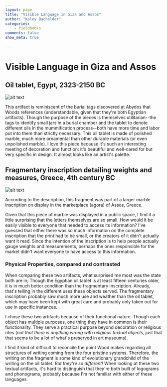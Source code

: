 ```yaml
---
layout: page  
title: "Visible Language in Giza and Assos"  
author: "Kaley Bachelder"  
categories:  
    - fieldbooks
comments: false  
show_meta: true
     
---
```

 
 # Visible Language in Giza and Assos
 
 ## Oil tablet, Egypt, 2323-2150 BC
 
 ![alt text](https://drive.google.com/file/d/1g7nH0TgQpsf1hlUn7DzzRU5oNY1scQNB/view?usp=sharing "Oil tablet")
 
 This artifact is reminiscent of the burial tags discovered at Abydos that Woods references (understandable, given that they're both Egyptian artifacts). Though the purpose of the pieces is themselves utilitarian--the tags to identify small jars in a burial chamber and the tablet to denote different oils in the mummification process--both have more time and labor put into them than strictly necessary. This oil tablet is made of polished marble, much more ornamental than other durable materials (or even unpolished marble). I love this piece because it's such an interesting meeting of decoration and function: it's beautiful and well-cared for but very specific in design. It almost looks like an artist's palette. 
 
 ## Fragmentary inscription detailing weights and measures, Greece, 4th century BC
 
 ![alt text](https://drive.google.com/file/d/1Y4w4YsPoTugIpaYerkNm1EvZ3sckxN2T/view?usp=sharing "Fragmentary inscription")
 
 According to the description, this fragment was part of a larger marble inscription on display in the marketplace (agora) of Assos, Greece. 
 
 Given that this piece of marble was displayed in a public space, I find it a little surprising that the letters themselves are so small. How would it be easily visible to everyone that needed to access its information? I've guessed that either there was so much information on the complete inscription that the print had to be small, or the creators of it didn't actually want it read. Since the intention of the inscription is to help people actually gauge weights and measurements, perhaps the ones responsible for the market didn't want everyone to have access to this information.
 
 ### Physical Properties, compared and contrasted
 
 When comparing these two artifacts, what surprised me most was the state both are in; Though the Egyptian oil tablet is at least fifteen centuries older, it is in much better condition than the fragmentary inscription. Already, that's telling in the different uses these objects served. The fragmentary inscription probably saw much more use and weather than the oil tablet, which may have been kept with great care and probably only taken out for use in specific instances. 
 
 I chose these two artifacts because of their functional nature. Though each object has multiple purposes, one thing they have in common is their functionality. They serve a practical purpose beyond decoration or religious rites (*not that there is anything wrong with religious textual objects,* just that that seems to be a lot of what's preserved in art museums). 
 
 I find it kind of difficult to reconcile the point Wood makes regarding all structures of writing coming from the four pristine systems. Therefore, the writing on the fragment is some kind of evolutionary grandchild of the writing on the oil tablet. *But they're so different!* When looking at these two textual artifacts, it's hard to distinguish that they're both built of logograms and phonograms, probably because I'm not familiar with either of these languages.